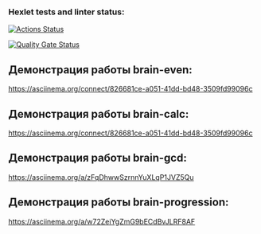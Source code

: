 ### Hexlet tests and linter status:
[![Actions Status](https://github.com/Jackson-JS88/frontend-project-44/actions/workflows/hexlet-check.yml/badge.svg)](https://github.com/Jackson-JS88/frontend-project-44/actions)

[![Quality Gate Status](https://sonarcloud.io/api/project_badges/measure?project=Jackson-JS88_frontend-project-44&metric=alert_status)](https://sonarcloud.io/summary/new_code?id=Jackson-JS88_frontend-project-44)

## Демонстрация работы brain-even:

https://asciinema.org/connect/826681ce-a051-41dd-bd48-3509fd99096c

## Демонстрация работы brain-calc:

https://asciinema.org/connect/826681ce-a051-41dd-bd48-3509fd99096c

## Демонстрация работы brain-gcd:

https://asciinema.org/a/zFqDhwwSzrnnYuXLqP1JVZ5Qu

## Демонстрация работы brain-progression:
https://asciinema.org/a/w72ZeiYgZmG9bECdBvJLRF8AF